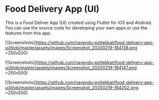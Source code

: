# Food Delivery App (UI)

This is a Food Deliver App (UI) created using Flutter for iOS and Android. You can use the source code for developing your own apps or use the features from this app.

![Screenshots](https://github.com/navendu-pottekkat/food-delivery-app-ui/blob/master/assets/images/Screenshot_20200219-184138.png =250x500)


![Screenshots](https://github.com/navendu-pottekkat/food-delivery-app-ui/blob/master/assets/images/Screenshot_20200219-184147.png =250x500)


![Screenshots](https://github.com/navendu-pottekkat/food-delivery-app-ui/blob/master/assets/images/Screenshot_20200219-184202.png =250x500)




